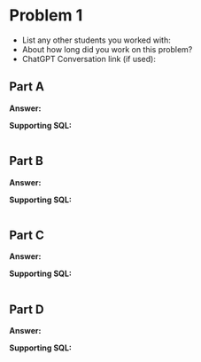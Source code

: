 # Problem 1
- List any other students you worked with:
- About how long did you work on this problem?
- ChatGPT Conversation link (if used):


## Part A
**Answer:** 

**Supporting SQL:**
```sql

```

## Part B
**Answer:** 

**Supporting SQL:**
```sql

```

## Part C
**Answer:** 

**Supporting SQL:**
```sql

```

## Part D
**Answer:** 

**Supporting SQL:**
```sql

```

